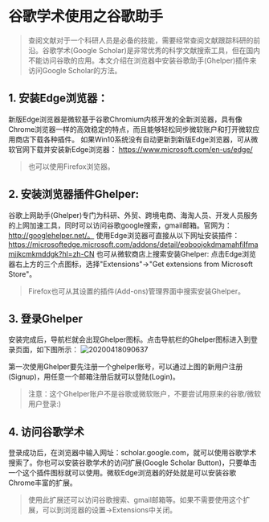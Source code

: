 # 谷歌学术使用之谷歌助手

> 查阅文献对于一个科研人员是必备的技能，需要经常查阅文献跟踪科研的前沿。谷歌学术(Google Scholar)是非常优秀的科学文献搜索工具，但在国内不能访问谷歌的应用。本文介绍在浏览器中安装谷歌助手(Ghelper)插件来访问Google Scholar的方法。

## 1. 安装Edge浏览器：
新版Edge浏览器是微软基于谷歌Chromium内核开发的全新浏览器，具有像Chrome浏览器一样的高效稳定的特点，而且能够轻松同步微软账户和打开微软应用商店下载各种插件。
如果Win10系统没有自动更新到新版Edge浏览器，可从微软官网下载并安装新Edge浏览器： https://www.microsoft.com/en-us/edge/
>也可以使用Firefox浏览器。

## 2. 安装浏览器插件Ghelper:

谷歌上网助手(Ghelper)专门为科研、外贸、跨境电商、海淘人员、开发人员服务的上网加速工具，同时可以访问谷歌google搜索，gmail邮箱。官网为：http://googlehelper.net/。
使用Edge浏览器可直接从以下网址安装插件：https://microsoftedge.microsoft.com/addons/detail/eoboojokdmamahfilfmamjjkcmkmddgk?hl=zh-CN
也可从微软商店上搜索安装Ghelper: 点击Edge浏览器右上方的三个点图标，选择"Extensions"->"Get extensions from Microsoft Store"。
> Firefox也可从其设置的插件(Add-ons)管理界面中搜索安装Ghelper。

## 3. 登录Ghelper

安装完成后，导航栏就会出现Ghelper图标。点击导航栏的Ghelper图标进入到登录页面，如下图所示：
![20200418090637](https://raw.githubusercontent.com/adong77/bigbook/master/imageBed/20200418090637.png)

第一次使用Ghelper要先注册一个ghelper账号，可以通过上图的新用户注册(Signup)，用任意一个邮箱注册后就可以登陆(Login)。
>注意：这个Ghelper账户不是谷歌或微软账户，不要尝试用原来的谷歌/微软用户登录:)

## 4. 访问谷歌学术
登录成功后，在浏览器中输入网址：scholar.google.com，就可以使用谷歌学术搜索了。你也可以安装谷歌学术的访问扩展(Google Scholar Button)，只要单击一个这个插件图标就可以使用。微软Edge浏览器的好处就是可以安装谷歌Chrome丰富的扩展。
> 使用此扩展还可以访问谷歌搜索、gmail邮箱等。如果不需要使用这个扩展，可以到浏览器的设置->Extensions中关闭。